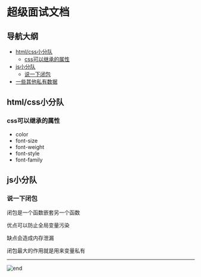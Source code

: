 
# 超级面试文档

## 导航大纲
- [html/css小分队](#html/css小分队)
  - [css可以继承的属性](#css可以继承的属性)
- [js小分队](#js小分队)
  - [说一下闭包](#说一下闭包)
- [一些其他私有数据](#一些其他私有数据)

## html/css小分队

### css可以继承的属性

- color
- font-size
- font-weight
- font-style
- font-family

## js小分队

### 说一下闭包

闭包是一个函数嵌套另一个函数

优点可以防止全局变量污染

缺点会造成内存泄漏

闭包最大的作用就是用来变量私有

------
![end](https://gitee.com/techpang/img_emoji_libs/raw/master/img_bed/markdown_images/end.jpg '富婆加我吧不想努力了')
